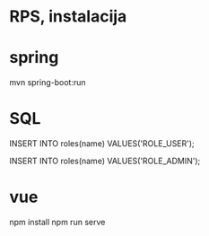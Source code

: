 # RPS, instalacija

# spring

mvn spring-boot:run

# SQL
INSERT INTO roles(name) VALUES('ROLE_USER');

INSERT INTO roles(name) VALUES('ROLE_ADMIN');


# vue

npm install
npm run serve
